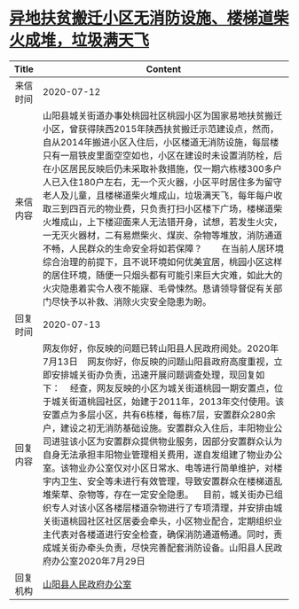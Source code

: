 # <a href="http://www.shangluo.gov.cn/zmhd/ldxxxx.jsp?urltype=leadermail.LeaderMailContentUrl&wbtreeid=1112&leadermailid=6164">异地扶贫搬迁小区无消防设施、楼梯道柴火成堆，垃圾满天飞</a>
|Title|Content|
|:---:|---|
|来信时间|2020-07-12|
|来信内容|山阳县城关街道办事处桃园社区桃园小区为国家易地扶贫搬迁小区，曾获得陕西2015年陕西扶贫搬迁示范建设点，然而，自从2014年搬进小区入住后，小区楼道无消防设施，每层楼只有一扇铁皮里面空空如也，小区在建设时未设置消防栓，后在小区居民反映后仍未采取补救措施，仅一期六栋楼300多户人已入住180户左右，无一个灭火器，小区平时居住多为留守老人及儿童，且楼梯道柴火堆成山，垃圾满天飞，每年每户收取三到四百元的物业费，只负责打扫小区楼下广场，楼梯道柴火堆成山，上下楼迎面来人无法错开身，试想，若发生火灾，一无灭火器材，二有易燃柴火、煤炭、杂物等堆放，消防通道不畅，人民群众的生命安全将如若保障？        在当前人居环境综合治理的前提下，且不说环境如何优美宜居，桃园小区这样的居住环境，随便一只烟头都有可能引来巨大灾难，如此大的火灾隐患着实令人夜不能寐、毛骨悚然。恳请领导督促有关部门尽快予以补救、消除火灾安全隐患为盼。|
|回复时间|2020-07-13|
|回复内容|网友你好，你反映的问题已转山阳县人民政府阅处。2020年7月13日    网友你好，你反映的问题山阳县政府高度重视，立即安排城关街办负责，迅速开展问题调查处理，现回复如下：    经查，网友反映的小区为城关街道桃园一期安置点，位于城关街道桃园社区，始建于2011年，2013年交付使用。该安置点为多层小区，共有6栋楼，每栋7层，安置群众280余户，建设之初无消防基础设施。安置群众入住后，丰阳物业公司进驻该小区为安置群众提供物业服务，因部分安置群众认为自身无法承担丰阳物业管理相关费用，遂自发组建了物业办公室。该物业办公室仅对小区日常水、电等进行简单维护，对楼宇内卫生、安全等未进行有效管理，导致安置群众在楼梯道乱堆柴草、杂物等，存在一定安全隐患。    目前，城关街办已组织专人对该小区各楼层楼道杂物进行了专项清理，并安排由城关街道桃园社区社区居委会牵头，小区物业配合，定期组织业主代表对各楼道进行安全检查，确保消防通道畅通。同时，责成城关街办牵头负责，尽快完善配套消防设备。山阳县人民政府办公室2020年7月29日|
|回复机构|<a href="../../categories/agencies/山阳县人民政府办公室.md">山阳县人民政府办公室</a>|